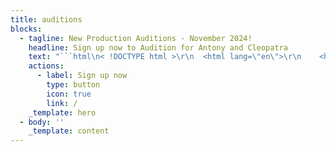 ```yaml
---
title: auditions
blocks:
  - tagline: New Production Auditions - November 2024!
    headline: Sign up now to Audition for Antony and Cleopatra
    text: "```html\n< !DOCTYPE html >\r\n  <html lang=\"en\">\r\n    <head>\r\n      <meta charset=\"UTF-8\">\r\n        <meta name=\"viewport\" content=\"width=device-width, initial-scale=1.0\">\r\n          <title>King Lear Auditions</title>\r\n          <style>\r\n            body {\r\n              font - family: Arial, sans-serif;\r\n            line-height: 1.6;\r\n            max-width: 800px;\r\n            margin: 0 auto;\r\n            padding: 20px;\r\n            background-color: #f4f4f4;\r\n    }\r\n            h1, h2 {\r\n              color: #333;\r\n    }\r\n            section {\r\n              margin - bottom: 20px;\r\n            padding: 15px;\r\n            background-color: #fff;\r\n            border-radius: 8px;\r\n            box-shadow: 0 4px 8px rgba(0, 0, 0, 0.1);\r\n    }\r\n            ul {\r\n              list - style - type: none;\r\n            padding: 0;\r\n    }\r\n            ul li {\r\n              margin - bottom: 10px;\r\n    }\r\n            a {\r\n              color: #007BFF;\r\n            text-decoration: none;\r\n    }\r\n            a:hover {\r\n              text - decoration: underline;\r\n    }\r\n          </style>\r\n        </head>\r\n        <body>\r\n\r\n          <h1>King Lear Auditions</h1>\r\n\r\n          <section>\r\n            <h2>King Lear Synopsis</h2>\r\n            <p>King Lear is a tragedy that explores the dark sides of power and betrayal as Lear, the aging king of Britain, divides his kingdom among his daughters, leading to betrayal, madness, and downfall. This production aims to bring the rich Shakespearean tale to life.</p>\r\n          </section>\r\n\r\n          <section>\r\n            <h2>A Note from our Director</h2>\r\n            <p>Welcome to our audition process! We're excited to embark on this journey of bringing one of Shakespeare's greatest works to the stage. Our vision is to create a compelling and authentic production that resonates with audiences.</p>\r\n          </section>\r\n\r\n          <section>\r\n            <h2>Audition Registration</h2>\r\n            <p>To be part of this production, please <a href=\"https://example.com/audition-form\">fill out the Audition Registration Form</a>.</p>\r\n          </section>\r\n\r\n          <section>\r\n            <h2>Audition Dates</h2>\r\n            <ul>\r\n              <li><strong>Wednesday, 22 November:</strong> 7:30 - 9:30 PM</li>\r\n              <li><strong>Saturday, 25 November:</strong> 1:30 - 4:00 PM</li>\r\n            </ul>\r\n          </section>\r\n\r\n          <section>\r\n            <h2>Location</h2>\r\n            <p>Theatre Enaf, Agia Fila</p>\r\n          </section>\r\n\r\n        </body>\r\n      </html>\r\n\n```\n"
    actions:
      - label: Sign up now
        type: button
        icon: true
        link: /
    _template: hero
  - body: ''
    _template: content
---
```


